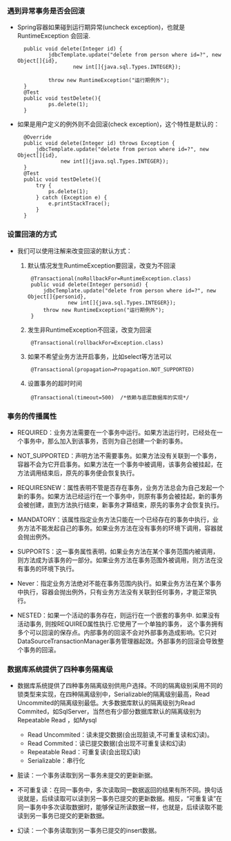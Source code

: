 

### 遇到异常事务是否会回滚

- Spring容器如果碰到运行期异常(uncheck exception)，也就是 RuntimeException 会回滚.

		public void delete(Integer id) {
				jdbcTemplate.update("delete from person where id=?", new Object[]{id},   
		                new int[]{java.sql.Types.INTEGER});
				
				throw new RuntimeException("运行期例外");
		}
		@Test
		public void testDelete(){   
		        ps.delete(1);   
		}   

- 如果是用户定义的例外则不会回滚(check exception)，这个特性是默认的：

		@Override
		public void delete(Integer id) throws Exception {
			jdbcTemplate.update("delete from person where id=?", new Object[]{id},   
		            new int[]{java.sql.Types.INTEGER});
		}
		@Test
		public void testDelete(){   
			try {
				ps.delete(1);
			} catch (Exception e) {
				e.printStackTrace();
			}   
		} 


### 设置回滚的方式

- 我们可以使用注解来改变回滚的默认方式：
	1. 默认情况发生RuntimeException要回滚，改变为不回滚
		
			@Transactional(noRollbackFor=RuntimeException.class)
			public void delete(Integer personid) {
				jdbcTemplate.update("delete from person where id=?", new Object[]{personid},
						new int[]{java.sql.Types.INTEGER});
				throw new RuntimeException("运行期例外");
			}

	2. 发生非RuntimeException不回滚，改变为回滚

			@Transactional(rollbackFor=Exception.class)

	3. 如果不希望业务方法开启事务，比如select等方法可以

			@Transactional(propagation=Propagation.NOT_SUPPORTED)

	4. 设置事务的超时时间

			@Transactional(timeout=500)  /*依赖与底层数据库的实现*/

### 事务的传播属性

- REQUIRED：业务方法需要在一个事务中运行。如果方法运行时，已经处在一个事务中，那么加入到该事务，否则为自己创建一个新的事务。

- NOT_SUPPORTED：声明方法不需要事务。如果方法没有关联到一个事务，容器不会为它开启事务。如果方法在一个事务中被调用，该事务会被挂起，在方法调用结束后，原先的事务便会恢复执行。

- REQUIRESNEW：属性表明不管是否存在事务，业务方法总会为自己发起一个新的事务。如果方法已经运行在一个事务中，则原有事务会被挂起，新的事务会被创建，直到方法执行结束，新事务才算结束，原先的事务才会恢复执行。

- MANDATORY：该属性指定业务方法只能在一个已经存在的事务中执行，业务方法不能发起自己的事务。如果业务方法在没有事务的环境下调用，容器就会抛出例外。

- SUPPORTS：这一事务属性表明，如果业务方法在某个事务范围内被调用，则方法成为该事务的一部分。如果业务方法在事务范围外被调用，则方法在没有事务的环境下执行。

- Never：指定业务方法绝对不能在事务范围内执行。如果业务方法在某个事务中执行，容器会抛出例外，只有业务方法没有关联到任何事务，才能正常执行。

- NESTED：如果一个活动的事务存在，则运行在一个嵌套的事务中. 如果没有活动事务, 则按REQUIRED属性执行.它使用了一个单独的事务， 这个事务拥有多个可以回滚的保存点。内部事务的回滚不会对外部事务造成影响。它只对DataSourceTransactionManager事务管理器起效。外部事务的回滚会导致整个事务的回滚。

### 数据库系统提供了四种事务隔离级

- 数据库系统提供了四种事务隔离级别供用户选择。不同的隔离级别采用不同的锁类型来实现，在四种隔离级别中，Serializable的隔离级别最高，Read Uncommited的隔离级别最低。大多数据库默认的隔离级别为Read Commited，如SqlServer，当然也有少部分数据库默认的隔离级别为Repeatable Read ，如Mysql

	- Read Uncommited：读未提交数据(会出现脏读,不可重复读和幻读)。
	- Read Commited：读已提交数据(会出现不可重复读和幻读)
	- Repeatable Read：可重复读(会出现幻读)
	- Serializable：串行化


- 脏读：一个事务读取到另一事务未提交的更新新据。
- 不可重复读：在同一事务中，多次读取同一数据返回的结果有所不同。换句话说就是，后续读取可以读到另一事务已提交的更新数据。相反，“可重复读”在同一事务中多次读取数据时，能够保证所读数据一样，也就是，后续读取不能读到另一事务已提交的更新数据。
- 幻读：一个事务读取到另一事务已提交的insert数据。


